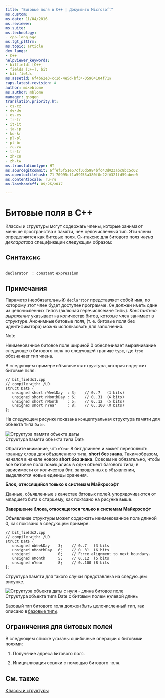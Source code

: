 ```yaml
---
title: "Битовые поля в C++ | Документы Microsoft"
ms.custom: 
ms.date: 11/04/2016
ms.reviewer: 
ms.suite: 
ms.technology:
- cpp-language
ms.tgt_pltfrm: 
ms.topic: article
dev_langs:
- C++
helpviewer_keywords:
- bitfields [C++]
- fields [C++], bit
- bit fields
ms.assetid: 6f4b62e3-cc1d-4e5d-bf34-05904104f71a
caps.latest.revision: 8
author: mikeblome
ms.author: mblome
manager: ghogen
translation.priority.ht:
- cs-cz
- de-de
- es-es
- fr-fr
- it-it
- ja-jp
- ko-kr
- pl-pl
- pt-br
- ru-ru
- tr-tr
- zh-cn
- zh-tw
ms.translationtype: HT
ms.sourcegitcommit: 6ffef5f51e57cf36d5984bfc43d023abc8bc5c62
ms.openlocfilehash: 71f70995cf1a59153a380f0e22f0321fd59abee0
ms.contentlocale: ru-ru
ms.lasthandoff: 09/25/2017

---
```

# <a name="c-bit-fields"></a>Битовые поля в C++
Классы и структуры могут содержать члены, которые занимают меньше пространства в памяти, чем целочисленный тип. Эти члены определяются как битовые поля. Синтаксис для битового поля *члена декларатора* спецификации следующим образом:  
  
## <a name="syntax"></a>Синтаксис  
  
```  
  
declarator  : constant-expression  
```  
  
## <a name="remarks"></a>Примечания  
 Параметр (необязательный) `declarator` представляет собой имя, по которому этот член будет доступен программе. Он должен иметь один из целочисленных типов (включая перечисляемые типы). *Константное выражение* указывает на количество битов, которые член занимает в структуре. Анонимные битовые поля, (т. е. битовые поля без идентификатора) можно использовать для заполнения.  
  
> [!NOTE]
>  Неименованное битовое поле шириной 0 обеспечивает выравнивание следующего битового поля по следующей границе `type`, где `type` обозначает тип члена.  
  
 В следующем примере объявляется структура, которая содержит битовые поля:  
  
```  
// bit_fields1.cpp  
// compile with: /LD  
struct Date {  
   unsigned short nWeekDay  : 3;    // 0..7   (3 bits)  
   unsigned short nMonthDay : 6;    // 0..31  (6 bits)  
   unsigned short nMonth    : 5;    // 0..12  (5 bits)  
   unsigned short nYear     : 8;    // 0..100 (8 bits)  
};  
```  
  
 На следующем рисунке показана концептуальная структура памяти для объекта типа `Date`.  
  
 ![Структура памяти объекта даты](../cpp/media/vc38uq1.png "vc38UQ1")  
Структура памяти объекта типа Date  
  
 Обратите внимание, что `nYear` 8 бит длиннее и может переполнить границу слова для объявленного типа, **short без знака**. Таким образом, начался в начале нового **short без знака**. Совсем не обязательно, чтобы все битовые поля помещались в один объект базового типа; в зависимости от количества бит, запрошенных в объявлении, выделяются новые единицы хранения.  
  
 **Блок, относящийся только к системам Майкрософт**  
  
 Данные, объявленные в качестве битовых полей, упорядочиваются от младшего бита к старшему, как показано на рисунке выше.  
  
 **Завершение блока, относящегося только к системам Майкрософт**  
  
 Объявление структуры может содержать неименованное поле длиной 0, как показано в следующем примере.  
  
```  
// bit_fields2.cpp  
// compile with: /LD  
struct Date {  
   unsigned nWeekDay  : 3;    // 0..7   (3 bits)  
   unsigned nMonthDay : 6;    // 0..31  (6 bits)  
   unsigned           : 0;    // Force alignment to next boundary.  
   unsigned nMonth    : 5;    // 0..12  (5 bits)  
   unsigned nYear     : 8;    // 0..100 (8 bits)  
};  
```  
  
 Структура памяти для такого случая представлена на следующем рисунке.  
  
 ![Структура объекта даты с нуля &#45; длина битовое поле](../cpp/media/vc38uq2.png "vc38UQ2")  
Структура объекта типа Date с битовым полем нулевой длины  
  
 Базовый тип битового поля должен быть целочисленный тип, как описано в [базовые типы](../cpp/fundamental-types-cpp.md).  
  
## <a name="restrictions-on-bit-fields"></a>Ограничения для битовых полей  
 В следующем списке указаны ошибочные операции с битовыми полями:  
  
1.  Получение адреса битового поля.  
  
2.  Инициализация ссылки с помощью битового поля.  
  
## <a name="see-also"></a>См. также  
 [Классы и структуры](../cpp/classes-and-structs-cpp.md)
